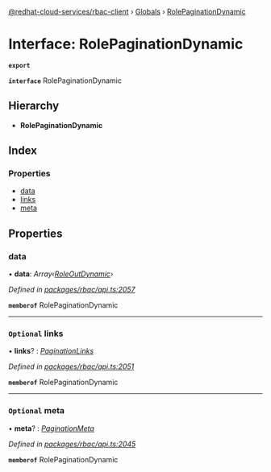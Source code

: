 [@redhat-cloud-services/rbac-client](../README.md) › [Globals](../globals.md) › [RolePaginationDynamic](rolepaginationdynamic.md)

# Interface: RolePaginationDynamic

**`export`** 

**`interface`** RolePaginationDynamic

## Hierarchy

* **RolePaginationDynamic**

## Index

### Properties

* [data](rolepaginationdynamic.md#data)
* [links](rolepaginationdynamic.md#optional-links)
* [meta](rolepaginationdynamic.md#optional-meta)

## Properties

###  data

• **data**: *Array‹[RoleOutDynamic](roleoutdynamic.md)›*

*Defined in [packages/rbac/api.ts:2057](https://github.com/RedHatInsights/javascript-clients/blob/master/packages/rbac/api.ts#L2057)*

**`memberof`** RolePaginationDynamic

___

### `Optional` links

• **links**? : *[PaginationLinks](paginationlinks.md)*

*Defined in [packages/rbac/api.ts:2051](https://github.com/RedHatInsights/javascript-clients/blob/master/packages/rbac/api.ts#L2051)*

**`memberof`** RolePaginationDynamic

___

### `Optional` meta

• **meta**? : *[PaginationMeta](paginationmeta.md)*

*Defined in [packages/rbac/api.ts:2045](https://github.com/RedHatInsights/javascript-clients/blob/master/packages/rbac/api.ts#L2045)*

**`memberof`** RolePaginationDynamic

